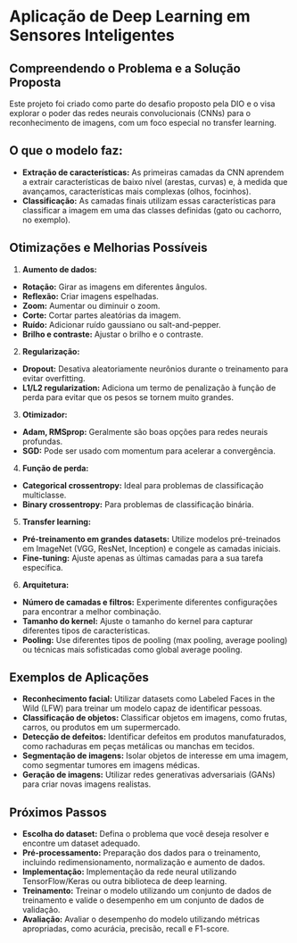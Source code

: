 # Aplicação de Deep Learning em Sensores Inteligentes

## Compreendendo o Problema e a Solução Proposta
Este projeto foi criado como parte do desafio proposto pela DIO e o visa explorar o poder das redes neurais convolucionais (CNNs) 
para o reconhecimento de imagens, com um foco especial no transfer learning. 

## O que o modelo faz:

* **Extração de características:** As primeiras camadas da CNN aprendem a extrair características de baixo nível (arestas, curvas) e, à medida que avançamos, 
características mais complexas (olhos, focinhos).
* **Classificação:** As camadas finais utilizam essas características para classificar a imagem em uma das classes definidas (gato ou cachorro, no exemplo).

## Otimizações e Melhorias Possíveis

1. **Aumento de dados:**

* **Rotação:** Girar as imagens em diferentes ângulos.
* **Reflexão:** Criar imagens espelhadas.
* **Zoom:** Aumentar ou diminuir o zoom.
* **Corte:** Cortar partes aleatórias da imagem.
* **Ruído:** Adicionar ruído gaussiano ou salt-and-pepper.
* **Brilho e contraste:** Ajustar o brilho e o contraste.
  
2. **Regularização:**
* **Dropout:** Desativa aleatoriamente neurônios durante o treinamento para evitar overfitting.
* **L1/L2 regularization:** Adiciona um termo de penalização à função de perda para evitar que os pesos se tornem muito grandes.
3. **Otimizador:**

* **Adam, RMSprop:** Geralmente são boas opções para redes neurais profundas.
* **SGD:** Pode ser usado com momentum para acelerar a convergência.
4. **Função de perda:**

* **Categorical crossentropy:** Ideal para problemas de classificação multiclasse.
* **Binary crossentropy:** Para problemas de classificação binária.
5. **Transfer learning:**

* **Pré-treinamento em grandes datasets:** Utilize modelos pré-treinados em ImageNet (VGG, ResNet, Inception) e congele as camadas iniciais.
* **Fine-tuning:** Ajuste apenas as últimas camadas para a sua tarefa específica.
6. **Arquitetura:**

* **Número de camadas e filtros:** Experimente diferentes configurações para encontrar a melhor combinação.
* **Tamanho do kernel:** Ajuste o tamanho do kernel para capturar diferentes tipos de características.
* **Pooling:** Use diferentes tipos de pooling (max pooling, average pooling) ou técnicas mais sofisticadas como global average pooling.
## Exemplos de Aplicações
* **Reconhecimento facial:** Utilizar datasets como Labeled Faces in the Wild (LFW) para treinar um modelo capaz de identificar pessoas.
* **Classificação de objetos:** Classificar objetos em imagens, como frutas, carros, ou produtos em um supermercado.
* **Detecção de defeitos:** Identificar defeitos em produtos manufaturados, como rachaduras em peças metálicas ou manchas em tecidos.
* **Segmentação de imagens:** Isolar objetos de interesse em uma imagem, como segmentar tumores em imagens médicas.
* **Geração de imagens:** Utilizar redes generativas adversariais (GANs) para criar novas imagens realistas.
## Próximos Passos
* **Escolha do dataset:** Defina o problema que você deseja resolver e encontre um dataset adequado.
* **Pré-processamento:** Preparação dos dados para o treinamento, incluindo redimensionamento, normalização e aumento de dados.
* **Implementação:** Implementação da rede neural utilizando TensorFlow/Keras ou outra biblioteca de deep learning.
* **Treinamento:** Treinar o modelo utilizando um conjunto de dados de treinamento e valide o desempenho em um conjunto de dados de validação.
* **Avaliação:** Avaliar o desempenho do modelo utilizando métricas apropriadas, como acurácia, precisão, recall e F1-score.
